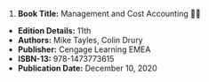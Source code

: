1. **Book Title:** Management and Cost Accounting 📒🔐
- **Edition Details:** 11th
- **Authors:** Mike Tayles, Colin Drury
- **Publisher:** Cengage Learning EMEA
- **ISBN-13:** 978-1473773615
- **Publication Date:** December 10, 2020
